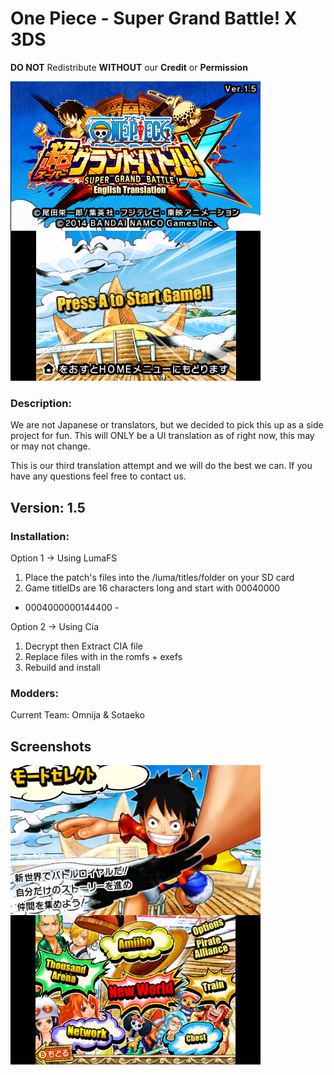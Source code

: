 # One Piece - Super Grand Battle! X 3DS
**DO NOT** Redistribute **WITHOUT** our **Credit** or **Permission**

![Intro](/docs/title.png)

### Description:
We are not Japanese or translators, but we decided to pick this up as a side 
project for fun.
This will ONLY be a UI translation as of right now, this may or may not change.

This is our third translation attempt and we will do the best we can.
If you have any questions feel free to contact us.

## Version: 1.5

### Installation:
Option 1 -> Using LumaFS
1. Place the patch's files into the /luma/titles/<titleID>folder on your SD card
2. Game titleIDs are 16 characters long and start with 00040000
- 0004000000144400 -

Option 2 -> Using Cia
1. Decrypt then Extract CIA file
2. Replace files with in the romfs + exefs
3. Rebuild and install

### Modders:
Current Team:
Omnija & Sotaeko

## Screenshots

![Intro](/docs/mainmenu.png)